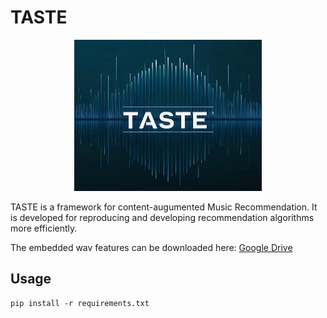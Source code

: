 # TASTE
<div align="center">
    <img src="pics/logo.png" alt="描述" width="300">
</div>



TASTE is a framework for content-augumented Music Recommendation. It is developed for reproducing and developing recommendation algorithms more efficiently. 

The embedded wav features can be downloaded here: [Google Drive](https://drive.google.com/drive/folders/1H-wrqchl-QMWrO-13mueeO5t-7nL00JU?usp=sharing)

## Usage

```
pip install -r requirements.txt
```